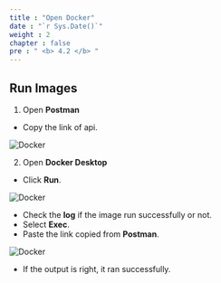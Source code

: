 ```yaml
---
title : "Open Docker"
date : "`r Sys.Date()`"
weight : 2
chapter : false
pre : " <b> 4.2 </b> "
---
```


## Run Images

1. Open **Postman**
- Copy the link of api.

![Docker](/Dung_aws_study/images/1/1001.png)


2. Open **Docker Desktop**
- Click **Run**.
  
![Docker](/Dung_aws_study/images/1/1002.png)

- Check the **log** if the image run successfully or not.
- Select **Exec**.
- Paste the link copied from **Postman**.

![Docker](/Dung_aws_study/images/1/1003.png)

- If the output is right, it ran successfully.
